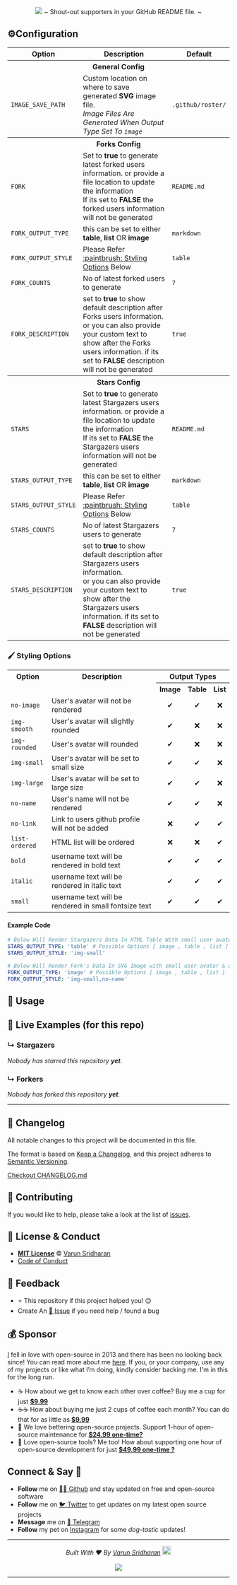 <p align="center"> 
<img style="max-width:100%;" src="https://cdn.svarun.dev/gh/varunsridharan/action-repository-roster/banner.jpg"/>
~ Shout-out supporters in your GitHub README file. ~ 
</p>

## ⚙️Configuration
<table>
    <tr>
        <th>Option</th>
        <th>Description</th>
        <th>Default</th>
    </tr>
    <tr> <th colspan="3">General Config</th> </tr>
    <tr>
        <td><code>IMAGE_SAVE_PATH</code></td>
        <td>
            Custom location on where to save generated <strong>SVG</strong> image file. <br/>
            <i>Image Files Are Generated When Output Type Set To <code>image</code></i>
        </td>
        <td><code>.github/roster/</code></td>
    </tr>
    <tr> <th colspan="3">Forks Config</th> </tr>
    <tr>
        <td><code>FORK</code></td>
        <td>
            Set to <strong>true</strong> to generate latest forked users information. or provide a file location to update the information <br/>
            If its set to <strong>FALSE</strong> the forked users information will not be generated
        </td>
        <td><code>README.md</code></td>
    </tr>
    <tr>
        <td><code>FORK_OUTPUT_TYPE</code></td>
        <td>this can be set to either <strong>table</strong>, <strong>list</strong> OR <strong>image</strong></td>
        <td><code>markdown</code></td>
    </tr>
    <tr>
        <td><code>FORK_OUTPUT_STYLE</code></td>
        <td>Please Refer <a href="#paintbrush-styling-options">:paintbrush: Styling Options</a> Below</td>
        <td><code>table</code></td>
    </tr>
    <tr>
        <td><code>FORK_COUNTS</code></td>
        <td>No of latest forked users to generate</td>
        <td><code>7</code></td>
    </tr>
    <tr>
        <td><code>FORK_DESCRIPTION</code></td>
        <td>
            set to <strong>true</strong> to show default description after Forks users information. <br/>
            or you can also provide your custom text to show after the Forks users information.
            if its set to <strong>FALSE</strong> description will not be generated        
        </td>
        <td><code>true</code></td>
    </tr>
    <tr> <th colspan="3">Stars Config</th> </tr>
    <tr>
        <td><code>STARS</code></td>
        <td>
            Set to <strong>true</strong> to generate latest Stargazers users information. or provide a file location to update the information <br/>
            If its set to <strong>FALSE</strong> the Stargazers users information will not be generated
        </td>
        <td><code>README.md</code></td>
    </tr>
    <tr>
        <td><code>STARS_OUTPUT_TYPE</code></td>
        <td>this can be set to either <strong>table</strong>, <strong>list</strong> OR <strong>image</strong></td>
        <td><code>markdown</code></td>
    </tr>
    <tr>
        <td><code>STARS_OUTPUT_STYLE</code></td>
        <td>Please Refer <a href="#paintbrush-styling-options">:paintbrush: Styling Options</a> Below</td>
        <td><code>table</code></td>
    </tr>
    <tr>
        <td><code>STARS_COUNTS</code></td>
        <td>No of latest Stargazers users to generate</td>
        <td><code>7</code></td>
    </tr>
    <tr>
        <td><code>STARS_DESCRIPTION</code></td>
        <td>
            set to <strong>true</strong> to show default description after Stargazers users information. <br/>
            or you can also provide your custom text to show after the Stargazers users information.
            if its set to <strong>FALSE</strong> description will not be generated        
        </td>
        <td><code>true</code></td>
    </tr>
</table>

### :paintbrush: Styling Options
<table>
    <tr>
        <th>Option</th>
        <th>Description</th>
        <th colspan="3">Output Types</th>
    </tr>
    <tr>
        <td colspan="2"></td>
        <th>Image</th>
        <th>Table</th>
        <th>List</th>
    </tr>
    <tr>
        <td><code>no-image</code></td>
        <td>User's avatar will not be rendered</td>
        <td align="center">✔</td>
        <td align="center">✔</td>
        <td align="center">❌</td>
    </tr>
    <tr>
        <td><code>img-smooth</code></td>
        <td>User's avatar will slightly rounded</td>
        <td align="center">✔</td>
        <td align="center">❌</td>
        <td align="center">❌</td>
    </tr>
    <tr>
        <td><code>img-rounded</code></td>
        <td>User's avatar will rounded</td>
        <td align="center">✔</td>
        <td align="center">❌</td>
        <td align="center">❌</td>
    </tr>
    <tr>
        <td><code>img-small</code></td>
        <td>User's avatar will be set to small size</td>
        <td align="center">✔</td>
        <td align="center">✔</td>
        <td align="center">❌</td>
    </tr>
    <tr>
        <td><code>img-large</code></td>
        <td>User's avatar will be set to large size</td>
        <td align="center">✔</td>
        <td align="center">✔</td>
        <td align="center">❌</td>
    </tr>
    <tr>
        <td><code>no-name</code></td>
        <td>User's name will not be rendered</td>
        <td align="center">✔</td>
        <td align="center">✔</td>
        <td align="center">❌</td>
    </tr>
    <tr>
        <td><code>no-link</code></td>
        <td>Link to users github profile will not be added</td>
        <td align="center">❌</td>
        <td align="center">✔</td>
        <td align="center">✔</td>
    </tr>
    <tr>
        <td><code>list-ordered</code></td>
        <td>HTML list will be ordered</td>
        <td align="center">❌</td>
        <td align="center">❌</td>
        <td align="center">✔</td>
    </tr>
    <tr>
        <td><code>bold</code></td>
        <td>username text will be rendered in bold text</td>
        <td align="center">✔</td>
        <td align="center">✔</td>
        <td align="center">✔</td>
    </tr>
    <tr>
        <td><code>italic</code></td>
        <td>username text will be rendered in italic text</td>
        <td align="center">✔</td>
        <td align="center">✔</td>
        <td align="center">✔</td>
    </tr>
    <tr>
        <td><code>small</code></td>
        <td>username text will be rendered in small fontsize text</td>
        <td align="center">✔</td>
        <td align="center">✔</td>
        <td align="center">✔</td>
    </tr>
</table>

#### Example Code
 ```yaml
# Below Will Render Stargazers Data In HTML Table With small user avatar
STARS_OUTPUT_TYPE: 'table' # Possible Options [ image , table , list ]
STARS_OUTPUT_STYLE: 'img-small'

# Below Will Render Fork's Data In SVG Image with small user avatar & user's name hidden
FORK_OUTPUT_TYPE: 'image' # Possible Options [ image , table , list ]
FORK_OUTPUT_STYLE: 'img-small,no-name'
 ```

## 🚀 Usage

## 🎉 Live Examples (for this repo)

### ↳ Stargazers
<!-- REPOSITORY_STARS:START -->
<i>Nobody has starred this repository <b>yet</b>.</i>
<!-- REPOSITORY_STARS:END -->

### ↳ Forkers
<!-- REPOSITORY_FORKS:START -->
<i>Nobody has forked this repository <b>yet</b>.</i>
<!-- REPOSITORY_FORKS:END -->

---

<!-- START common-footer.mustache -->
## 📝 Changelog
All notable changes to this project will be documented in this file.

The format is based on [Keep a Changelog](https://keepachangelog.com/en/1.0.0/),
and this project adheres to [Semantic Versioning](https://semver.org/spec/v2.0.0.html).

[Checkout CHANGELOG.md](https://github.com/varunsridharan/action-repository-roster/blob/main/CHANGELOG.md)


## 🤝 Contributing
If you would like to help, please take a look at the list of [issues](https://github.com/varunsridharan/action-repository-roster/issues/).


## 📜  License & Conduct
- [**MIT License**](https://github.com/varunsridharan/action-repository-roster/blob/main/LICENSE) © [Varun Sridharan](website)
- [Code of Conduct](https://github.com/varunsridharan/.github/blob/master/CODE_OF_CONDUCT.md)


## 📣 Feedback
- ⭐ This repository if this project helped you! :wink:
- Create An [🔧 Issue](https://github.com/varunsridharan/action-repository-roster/issues/) if you need help / found a bug


## 💰 Sponsor
[I][twitter] fell in love with open-source in 2013 and there has been no looking back since! You can read more about me [here][website].
If you, or your company, use any of my projects or like what I’m doing, kindly consider backing me. I'm in this for the long run.

- ☕ How about we get to know each other over coffee? Buy me a cup for just [**$9.99**][buymeacoffee]
- ☕️☕️ How about buying me just 2 cups of coffee each month? You can do that for as little as [**$9.99**][buymeacoffee]
- 🔰         We love bettering open-source projects. Support 1-hour of open-source maintenance for [**$24.99 one-time?**][paypal]
- 🚀         Love open-source tools? Me too! How about supporting one hour of open-source development for just [**$49.99 one-time ?**][paypal]

<!-- Personl Links -->
[paypal]: https://sva.onl/paypal
[buymeacoffee]: https://sva.onl/buymeacoffee
[twitter]: https://sva.onl/twitter/
[website]: https://sva.onl/website/


## Connect & Say 👋
- **Follow** me on [👨‍💻 Github][github] and stay updated on free and open-source software
- **Follow** me on [🐦 Twitter][twitter] to get updates on my latest open source projects
- **Message** me on [📠 Telegram][telegram]
- **Follow** my pet on [Instagram][sofythelabrador] for some _dog-tastic_ updates!

<!-- Personl Links -->
[sofythelabrador]: https://www.instagram.com/sofythelabrador/
[github]: https://sva.onl/github/
[twitter]: https://sva.onl/twitter/
[telegram]: https://sva.onl/telegram/


---

<p align="center">
<i>Built With ♥ By <a href="https://sva.onl/twitter"  target="_blank" rel="noopener noreferrer">Varun Sridharan</a> <a href="https://en.wikipedia.org/wiki/India">
   <img src="https://cdn.svarun.dev/flag-india.jpg" width="20px"/></a> </i> <br/><br/>
   <img src="https://cdn.svarun.dev/codeispoetry.png"/>
</p>

---


<!-- END common-footer.mustache -->